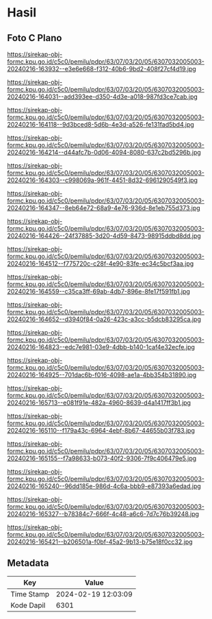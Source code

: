 # Hasil

## Foto C Plano

https://sirekap-obj-formc.kpu.go.id/c5c0/pemilu/pdpr/63/07/03/20/05/6307032005003-20240216-163932--e3e6e668-f312-40b6-9bd2-408f27cf4d19.jpg

https://sirekap-obj-formc.kpu.go.id/c5c0/pemilu/pdpr/63/07/03/20/05/6307032005003-20240216-164031--add393ee-d350-4d3e-a018-987fd3ce7cab.jpg

https://sirekap-obj-formc.kpu.go.id/c5c0/pemilu/pdpr/63/07/03/20/05/6307032005003-20240216-164118--9d3bced8-5d6b-4e3d-a526-fe131fad5bd4.jpg

https://sirekap-obj-formc.kpu.go.id/c5c0/pemilu/pdpr/63/07/03/20/05/6307032005003-20240216-164214--d44afc7b-0d06-4094-8080-637c2bd5296b.jpg

https://sirekap-obj-formc.kpu.go.id/c5c0/pemilu/pdpr/63/07/03/20/05/6307032005003-20240216-164303--c998069a-961f-4451-8d32-6961290549f3.jpg

https://sirekap-obj-formc.kpu.go.id/c5c0/pemilu/pdpr/63/07/03/20/05/6307032005003-20240216-164347--8eb64e72-68a9-4e76-936d-8e1eb755d373.jpg

https://sirekap-obj-formc.kpu.go.id/c5c0/pemilu/pdpr/63/07/03/20/05/6307032005003-20240216-164426--24f37885-3d20-4d59-8473-98915ddbd8dd.jpg

https://sirekap-obj-formc.kpu.go.id/c5c0/pemilu/pdpr/63/07/03/20/05/6307032005003-20240216-164512--f775720c-c28f-4e90-83fe-ec34c5bcf3aa.jpg

https://sirekap-obj-formc.kpu.go.id/c5c0/pemilu/pdpr/63/07/03/20/05/6307032005003-20240216-164559--c35ca3ff-69ab-4db7-896e-8fe17f591fb1.jpg

https://sirekap-obj-formc.kpu.go.id/c5c0/pemilu/pdpr/63/07/03/20/05/6307032005003-20240216-164652--d3940f84-0a26-423c-a3cc-b5dcb83295ca.jpg

https://sirekap-obj-formc.kpu.go.id/c5c0/pemilu/pdpr/63/07/03/20/05/6307032005003-20240216-164823--edc7e981-03e9-4dbb-b140-1caf4e32ecfe.jpg

https://sirekap-obj-formc.kpu.go.id/c5c0/pemilu/pdpr/63/07/03/20/05/6307032005003-20240216-164925--701dac6b-f016-4098-ae1a-4bb354b31890.jpg

https://sirekap-obj-formc.kpu.go.id/c5c0/pemilu/pdpr/63/07/03/20/05/6307032005003-20240216-165713--e081f91e-482a-4960-8639-d4a1417ff3b1.jpg

https://sirekap-obj-formc.kpu.go.id/c5c0/pemilu/pdpr/63/07/03/20/05/6307032005003-20240216-165110--f179a43c-6964-4ebf-8b67-44655b03f783.jpg

https://sirekap-obj-formc.kpu.go.id/c5c0/pemilu/pdpr/63/07/03/20/05/6307032005003-20240216-165155--f7a98633-b073-40f2-9306-7f9c406479e5.jpg

https://sirekap-obj-formc.kpu.go.id/c5c0/pemilu/pdpr/63/07/03/20/05/6307032005003-20240216-165240--96dd185e-986d-4c6a-bbb9-e87393a6edad.jpg

https://sirekap-obj-formc.kpu.go.id/c5c0/pemilu/pdpr/63/07/03/20/05/6307032005003-20240216-165327--b78384c7-666f-4c48-a6c6-7d7c76b39248.jpg

https://sirekap-obj-formc.kpu.go.id/c5c0/pemilu/pdpr/63/07/03/20/05/6307032005003-20240216-165421--b206501a-f0bf-45a2-9b13-b75e18f0cc32.jpg


## Metadata

| Key        | Value               |
| ---------- | ------------------- |
| Time Stamp | 2024-02-19 12:03:09 |
| Kode Dapil | 6301                |



